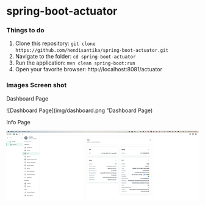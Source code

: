 # spring-boot-actuator

### Things to do

1. Clone this repository: `git clone https://github.com/hendisantika/spring-boot-actuator.git`
2. Navigate to the folder: `cd spring-boot-actuator`
3. Run the application: `mvn clean spring-boot:run`
4. Open your favorite browser: http://localhost:8081/actuator

### Images Screen shot

Dashboard Page

![Dashboard Page](img/dashboard.png "Dashboard Page)

Info Page

![Info Page](img/info.png "Info Page")
